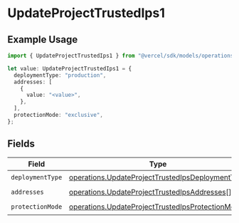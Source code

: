 # UpdateProjectTrustedIps1

## Example Usage

```typescript
import { UpdateProjectTrustedIps1 } from "@vercel/sdk/models/operations/updateproject.js";

let value: UpdateProjectTrustedIps1 = {
  deploymentType: "production",
  addresses: [
    {
      value: "<value>",
    },
  ],
  protectionMode: "exclusive",
};
```

## Fields

| Field                                                                                                                | Type                                                                                                                 | Required                                                                                                             | Description                                                                                                          |
| -------------------------------------------------------------------------------------------------------------------- | -------------------------------------------------------------------------------------------------------------------- | -------------------------------------------------------------------------------------------------------------------- | -------------------------------------------------------------------------------------------------------------------- |
| `deploymentType`                                                                                                     | [operations.UpdateProjectTrustedIpsDeploymentType](../../models/operations/updateprojecttrustedipsdeploymenttype.md) | :heavy_check_mark:                                                                                                   | N/A                                                                                                                  |
| `addresses`                                                                                                          | [operations.UpdateProjectTrustedIpsAddresses](../../models/operations/updateprojecttrustedipsaddresses.md)[]         | :heavy_check_mark:                                                                                                   | N/A                                                                                                                  |
| `protectionMode`                                                                                                     | [operations.UpdateProjectTrustedIpsProtectionMode](../../models/operations/updateprojecttrustedipsprotectionmode.md) | :heavy_check_mark:                                                                                                   | N/A                                                                                                                  |